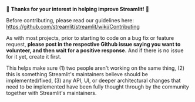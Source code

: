 🎉 **Thanks for your interest in helping improve Streamlit!** 🎉

Before contributing, please read our guidelines here: https://github.com/streamlit/streamlit/wiki/Contributing

As with most projects, prior to starting to code on a bug fix or feature request, **please post in the respective Github issue saying you want to volunteer, and then wait for a positive response.** And if there is no issue for it yet, create it first.

This helps make sure (1) two people aren't working on the same thing, (2) this is something Streamlit's maintainers believe should be implemented/fixed, (3) any API, UI, or deeper architectural changes that need to be implemented have been fully thought through by the community together with Streamlit's maintainers.
